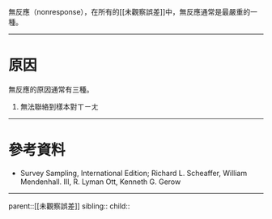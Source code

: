 無反應（nonresponse），在所有的[[未觀察誤差]]中，無反應通常是最嚴重的一種。

- - -
# 原因
無反應的原因通常有三種。
1. 無法聯絡到樣本對ㄒㄧㄤ
- - -
# 參考資料
- Survey Sampling, International Edition; Richard L. Scheaffer, William Mendenhall. III, R. Lyman Ott, Kenneth G. Gerow
- - -
parent::[[未觀察誤差]]
sibling::
child::